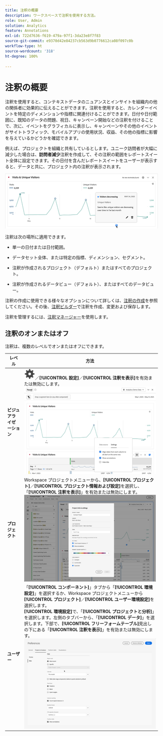 ```yaml
---
title: 注釈の概要
description: ワークスペースで注釈を使用する方法。
role: User, Admin
solution: Analytics
feature: Annotations
exl-id: 722d7636-f619-479a-97f1-3da23e8f7f83
source-git-commit: e9370d42e84237cb563d9b0776612ca08f097c0b
workflow-type: ht
source-wordcount: '318'
ht-degree: 100%

---
```


# 注釈の概要

注釈を使用すると、コンテキストデータのニュアンスとインサイトを組織内の他の関係者に効果的に伝えることができます。注釈を使用すると、カレンダーイベントを特定のディメンションや指標に関連付けることができます。日付や日付範囲に、既知のデータの問題、祝日、キャンペーン開始などの注釈を付けることで、次に、イベントをグラフィカルに表示し、キャンペーンやその他のイベントがサイトトラフィック、モバイルアプリの使用状況、収益、その他の指標に影響を与えているかどうかを確認できます。

例えば、プロジェクトを組織と共有しているとします。ユニーク訪問者が大幅に減少した場合は、**訪問者減少**&#x200B;注釈を作成して、その注釈の範囲をレポートスイート全体に設定できます。その日付を含んだレポートスイートをユーザーが表示すると、データと共に、プロジェクト内の注釈が表示されます。

![注釈がハイライト表示された折れ線グラフ。](assets/annotation-example.png)

注釈は次の場所に適用できます。

* 単一の日付または日付範囲。

* データセット全体、または特定の指標、ディメンション、セグメント。

* 注釈が作成されるプロジェクト（デフォルト）またはすべてのプロジェクト。

* 注釈が作成されるデータビュー（デフォルト）、またはすべてのデータビュー。

注釈の作成に使用できる様々なオプションについて詳しくは、[注釈の作成](create-annotations.md)を参照してください。その後、[注釈ビルダー](create-annotations.md#annotation-builder)で注釈を作成、変更および保存します。

注釈を管理するには、[注釈マネージャー](manage-annotations.md)を使用します。

## 注釈のオンまたはオフ

注釈は、複数のレベルでオンまたはオフにできます。

| レベル | 方法 |
|---|---|
| **ビジュアライゼーション** | ![設定](/help/assets/icons/Setting.svg)／**[!UICONTROL 設定]**／**[!UICONTROL 注釈を表示]**&#x200B;を有効または無効にします。<br/>![ビジュアライゼーションの注釈の有効化または無効化](assets/annotations-visualization.png) |
| **プロジェクト** | Workspace プロジェクトメニューから、**[!UICONTROL プロジェクト]**／**[!UICONTROL プロジェクト情報および設定]**&#x200B;を選択し、「**[!UICONTROL 注釈を表示]**」を有効または無効にします。<br/>![プロジェクトの注釈の有効化または無効化](assets/annotations-project.png) |
| **ユーザー** | 「**[!UICONTROL コンポーネント]**」タブから「**[!UICONTROL 環境設定]**」を選択するか、Workspace プロジェクトメニューから&#x200B;**[!UICONTROL プロジェクト]**／**[!UICONTROL ユーザー環境設定]**&#x200B;を選択します。<br/>**[!UICONTROL 環境設定]**&#x200B;で、「**[!UICONTROL プロジェクトと分析]**」を選択します。左側のタブバーから、「**[!UICONTROL データ]**」を選択します。下部で、**[!UICONTROL フリーフォームテーブル]**&#x200B;見出しの下にある「**[!UICONTROL 注釈を表示]**」を有効または無効にします。<br/>![ユーザーの注釈の有効化または無効化](assets/annotations-user.png) |

<!--
# Annotations overview

Annotations in Workspace enable you to effectively communicate contextual data nuances and insights to your organization. They let you tie calendar events to specific dimensions/metrics. You can annotate a date or date range with known data issues, public holidays, campaign launches, etc. You can then graphically display events and see whether campaigns or other events have affected your site traffic, revenue, or any other metric.

For example, let's say you are sharing projects with your organization. If you had a major spike in traffic due to a marketing campaign, you could create a "Campaign launch date" annotation and scope it for your whole report suite. When your users view any data sets that included that date, they see the annotation within their projects, alongside their data.

![Annotation example](assets/annotation-example.png)

Keep this in mind:

* Annotations can be tied to a single date or to a date range.

* They can apply to your entire data set or to specified metrics, dimensions, or segments.

* They can apply to the project in which they were created (default) or to all projects.

* They can apply to the report suite in which they were created (default) or to all report suites.

## Permissions {#permissions}

By default, only Admins can create annotations. Users have rights to view annotations like they do with other other Analytics components (such as segments, calculated metrics, etc.).

However, Admins can give the [!UICONTROL Annotation Creation] permission (Analytics Tools) to users via the [Adobe Admin Console](https://experienceleague.adobe.com/docs/analytics/admin/admin-console/permissions/analytics-tools.html).

## Turn annotations on or off {#annotations-on-off}

Annotations can be turned on or off at several levels:

* At the Visualization level: [!UICONTROL Visualization] settings > [!UICONTROL Show annotations]

* At the Project level: [!UICONTROL Project info & settings] > [!UICONTROL Show annotations]

* At the User level: [!UICONTROL Components] > [!UICONTROL User preferences] > [!UICONTROL Data] > [!UICONTROL Show annotations]

![](assets/show-ann.png)

![](assets/show-ann2.png)
-->